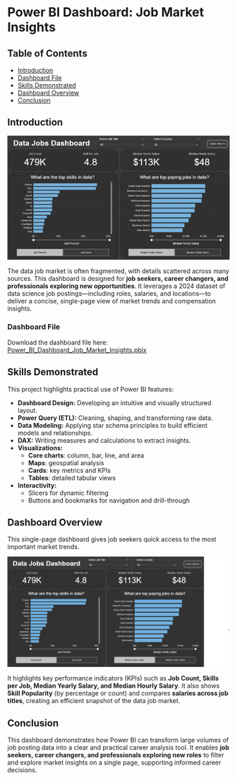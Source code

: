# Power BI Dashboard: Job Market Insights

## Table of Contents
- [Introduction](#introduction)  
- [Dashboard File](#dashboard-file)  
- [Skills Demonstrated](#skills-demonstrated)  
- [Dashboard Overview](#dashboard-overview)  
- [Conclusion](#conclusion)  

## Introduction

![Dashboard_gif](images/dash_gif.gif)

The data job market is often fragmented, with details scattered across many sources. This dashboard is designed for **job seekers, career changers, and professionals exploring new opportunities**. It leverages a 2024 dataset of data science job postings—including roles, salaries, and locations—to deliver a concise, single-page view of market trends and compensation insights.

### Dashboard File
Download the dashboard file here: [Power_BI_Dashboard_Job_Market_Insights.pbix](Power_BI_Dashboard_Job_Market_Insights.pbix)  

## Skills Demonstrated

This project highlights practical use of Power BI features:

* **Dashboard Design:** Developing an intuitive and visually structured layout.  
* **Power Query (ETL):** Cleaning, shaping, and transforming raw data.  
* **Data Modeling:** Applying star schema principles to build efficient models and relationships.  
* **DAX:** Writing measures and calculations to extract insights.  
* **Visualizations:**  
  * **Core charts**: column, bar, line, and area  
  * **Maps**: geospatial analysis  
  * **Cards**: key metrics and KPIs  
  * **Tables**: detailed tabular views  
* **Interactivity:**  
  * Slicers for dynamic filtering  
  * Buttons and bookmarks for navigation and drill-through  

## Dashboard Overview

This single-page dashboard gives job seekers quick access to the most important market trends.

![Dashboard_default](images/Dashboard_default.png)

It highlights key performance indicators (KPIs) such as **Job Count, Skills per Job, Median Yearly Salary, and Median Hourly Salary**. It also shows **Skill Popularity** (by percentage or count) and compares **salaries across job titles**, creating an efficient snapshot of the data job market.

## Conclusion

This dashboard demonstrates how Power BI can transform large volumes of job posting data into a clear and practical career analysis tool. It enables **job seekers, career changers, and professionals exploring new roles** to filter and explore market insights on a single page, supporting informed career decisions.

